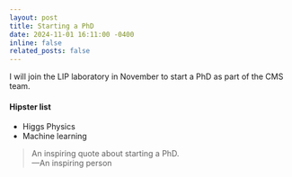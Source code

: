 ```yaml
---
layout: post
title: Starting a PhD
date: 2024-11-01 16:11:00 -0400
inline: false
related_posts: false
---
```



I will join the LIP laboratory in November to start a PhD as part of the CMS team.

#### Hipster list

<ul>
    <li>Higgs Physics</li>
    <li>Machine learning</li>
</ul>

> An inspiring quote about starting a PhD.  
> —An inspiring person

